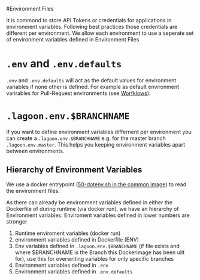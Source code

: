 #Environment Files

It is commond to store API Tokens or credentials for applications in environment variables.
Following best practices those credentials are different per environment. We allow each environment to use a seperate
set of environment variables defined in Environment Files

# `.env` and `.env.defaults`
`.env` and `.env.defaults` will act as the default values for environment variables if none other is defined. For example
as default environment varirables for Pull-Request environments (see [Worfklows](./workflows.md#pull-requests)).

# `.lagoon.env.$BRANCHNAME`
If you want to define environment variables differnent per environment you can create a `.lagoon.env.$BRANCHNAME` e.g. for the master branch `.lagoon.env.master`. This helps you keeping environment variables apart between environments.

## Hierarchy of Environment Variables
We use a docker entrypoint ([50-dotenv.sh in the common image](https://github.com/amazeeio/lagoon/blob/master/images/commons/lagoon/entrypoints/50-dotenv.sh)) to read the environment files.


As there can already be environment variables defined in either the Dockerfile of during runtime (via docker run), we have an hierarchy of Environment variables: Enviroment variables defined in lower numbers are stronger

1. Runtime enviroment variables (docker run)
2. environment variables defined in Dockerfile (ENV)
3. Env variables defined in `.lagoon.env.$BRANCHNAME` (if file exists and where $BRANCHNAME is the Branch this Dockerimage has been uilt for), use this for overwriting variables for only specific branches
4. Environment variables defined in `.env`
5. Environment variables defined in `.env.defaults`
